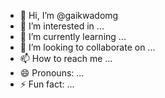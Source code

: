 - 👋 Hi, I’m @gaikwadomg
- 👀 I’m interested in ...
- 🌱 I’m currently learning ...
- 💞️ I’m looking to collaborate on ...
- 📫 How to reach me ...
- 😄 Pronouns: ...
- ⚡ Fun fact: ...

<!---
gaikwadomg/gaikwadomg is a ✨ special ✨ repository because its `README.md` (this file) appears on your GitHub profile.
You can click the Preview link to take a look at your changes.
--->
